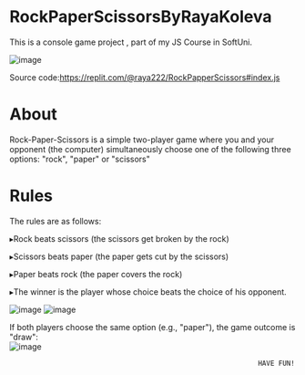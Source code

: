 # RockPaperScissorsByRayaKoleva
This is a console game project , part of my JS Course in SoftUni.

![image](https://user-images.githubusercontent.com/117087939/214428082-239b8410-e105-44bf-9db6-afade34c46fb.png)

Source code:https://replit.com/@raya222/RockPapperScissors#index.js


# About
Rock-Paper-Scissors is a simple two-player game where you and your opponent (the computer) simultaneously choose one of the following three options: "rock", "paper" or "scissors"
# Rules
The rules are as follows:

▸Rock beats scissors (the scissors get broken by the rock)
                        
▸Scissors beats paper (the paper gets cut by the scissors) 

▸Paper beats rock (the paper covers the rock)
 
▸The winner is the player whose choice beats the choice of his opponent.

![image](https://user-images.githubusercontent.com/117087939/214438252-e1cd7292-3c19-4c8f-b6c0-79946252da3c.png)     ![image](https://user-images.githubusercontent.com/117087939/214438584-801aca4c-1b80-4de4-8257-6b40cc4da36f.png)


If both players choose the same option (e.g., "paper"), the game outcome is "draw":     
![image](https://user-images.githubusercontent.com/117087939/214438002-49d3de24-748d-4d18-9969-fee591ea0391.png)

                                                                 HAVE FUN!

